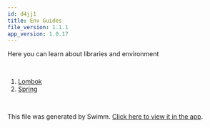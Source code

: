 ```yaml
---
id: d4jj1
title: Env Guides
file_version: 1.1.1
app_version: 1.0.17
---
```


<!-- Intro - Do not remove this comment -->
Here you can learn about libraries and environment

<br/>

<!-- Steps - Do not remove this comment -->
1. [Lombok](lombok.3i1h7.sw.md)
2. [Spring](spring.8ovtp.sw.md)


<br/>

This file was generated by Swimm. [Click here to view it in the app](https://app.swimm.io/repos/Z2l0aHViJTNBJTNBQWxvaGElM0ElM0FBdnJhaGFtQmk=/playlists/d4jj1).
